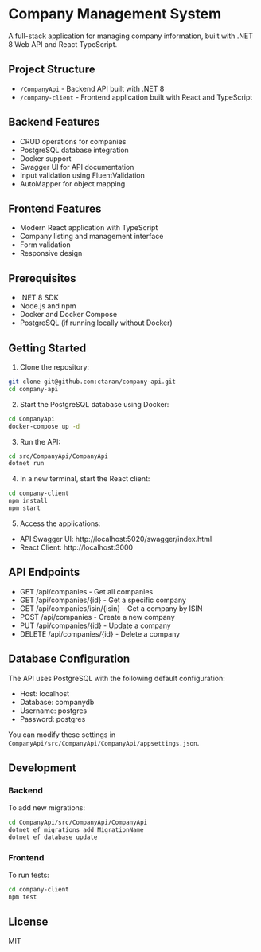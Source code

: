 # Company Management System

A full-stack application for managing company information, built with .NET 8 Web API and React TypeScript.

## Project Structure

- `/CompanyApi` - Backend API built with .NET 8
- `/company-client` - Frontend application built with React and TypeScript

## Backend Features

- CRUD operations for companies
- PostgreSQL database integration
- Docker support
- Swagger UI for API documentation
- Input validation using FluentValidation
- AutoMapper for object mapping

## Frontend Features

- Modern React application with TypeScript
- Company listing and management interface
- Form validation
- Responsive design

## Prerequisites

- .NET 8 SDK
- Node.js and npm
- Docker and Docker Compose
- PostgreSQL (if running locally without Docker)

## Getting Started

1. Clone the repository:
```bash
git clone git@github.com:ctaran/company-api.git
cd company-api
```

2. Start the PostgreSQL database using Docker:
```bash
cd CompanyApi
docker-compose up -d
```

3. Run the API:
```bash
cd src/CompanyApi/CompanyApi
dotnet run
```

4. In a new terminal, start the React client:
```bash
cd company-client
npm install
npm start
```

5. Access the applications:
- API Swagger UI: http://localhost:5020/swagger/index.html
- React Client: http://localhost:3000

## API Endpoints

- GET /api/companies - Get all companies
- GET /api/companies/{id} - Get a specific company
- GET /api/companies/isin/{isin} - Get a company by ISIN
- POST /api/companies - Create a new company
- PUT /api/companies/{id} - Update a company
- DELETE /api/companies/{id} - Delete a company

## Database Configuration

The API uses PostgreSQL with the following default configuration:
- Host: localhost
- Database: companydb
- Username: postgres
- Password: postgres

You can modify these settings in `CompanyApi/src/CompanyApi/CompanyApi/appsettings.json`.

## Development

### Backend
To add new migrations:
```bash
cd CompanyApi/src/CompanyApi/CompanyApi
dotnet ef migrations add MigrationName
dotnet ef database update
```

### Frontend
To run tests:
```bash
cd company-client
npm test
```

## License

MIT 